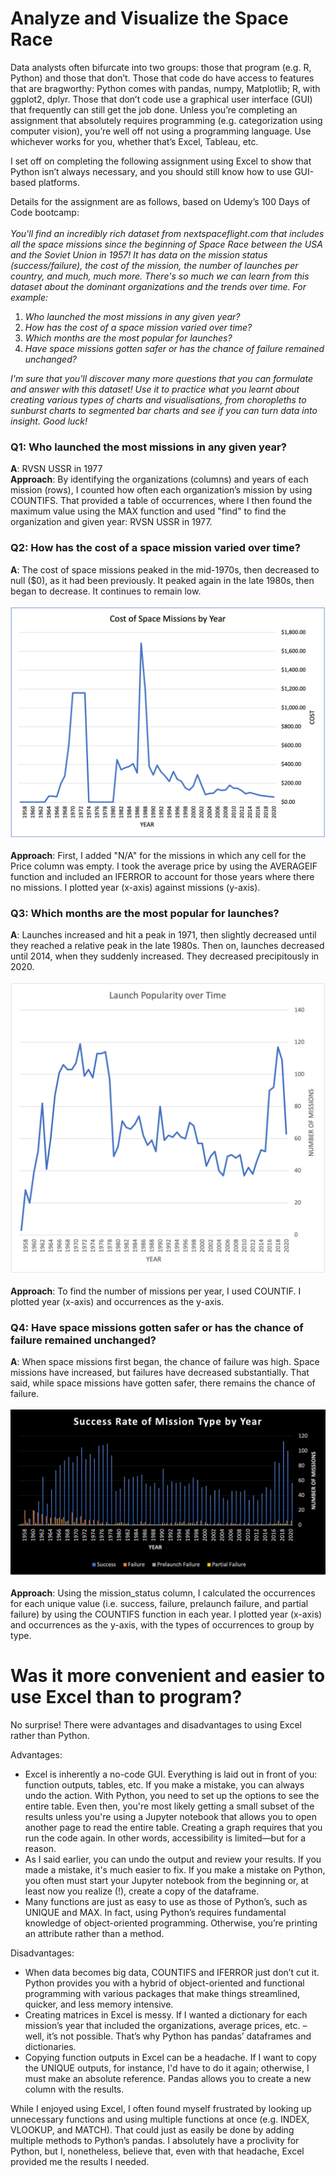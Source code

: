 # Analyze and Visualize the Space Race<br />

Data analysts often bifurcate into two groups: those that program (e.g. R, Python) and those that don’t. Those that code do have access to features that are bragworthy: Python comes with pandas, numpy, Matplotlib; R, with ggplot2, dplyr. Those that don’t code use a graphical user interface (GUI) that frequently can still get the job done. Unless you’re completing an assignment that absolutely requires programming (e.g. categorization using computer vision), you’re well off not using a programming language. Use whichever works for you, whether that’s Excel, Tableau, etc.<br />

I set off on completing the following assignment using Excel to show that Python isn’t always necessary, and you should still know how to use GUI-based platforms.<br />

Details for the assignment are as follows, based on Udemy’s 100 Days of Code bootcamp:<br /><br />
  *You'll find an incredibly rich dataset from nextspaceflight.com that includes all the space missions since the beginning of Space Race between the USA and the Soviet Union in 1957! It has data on the mission status (success/failure), the cost of the mission, the number of launches per country, and much, much more. There's so much we can learn from this dataset about the dominant organizations and the trends over time. For example:*
<ol>
  <li><i>Who launched the most missions in any given year?</i></li>
  <li><i>How has the cost of a space mission varied over time?</i></li>
  <li><i>Which months are the most popular for launches?</i></li>
  <li><i>Have space missions gotten safer or has the chance of failure remained unchanged?</i></li>
</ol>

  *I'm sure that you'll discover many more questions that you can formulate and answer with this dataset! Use it to practice what you learnt about creating various types of charts and visualisations, from choropleths to sunburst charts to segmented bar charts and see if you can turn data into insight. Good luck!*<br />

### Q1: Who launched the most missions in any given year?

**A**: RVSN USSR in 1977<br />
**Approach**: By identifying the organizations (columns) and years of each mission (rows), I counted how often each organization’s mission by using COUNTIFS. That provided a table of occurrences, where I then found the maximum value using the MAX function and used "find" to find the organization and given year: RVSN USSR in 1977.

### Q2: How has the cost of a space mission varied over time?

**A**: The cost of space missions peaked in the mid-1970s, then decreased to null ($0), as it had been previously. It peaked again in the late 1980s, then began to decrease. It continues to remain low.<br /><br />![Cost of Space Missions Per Year](https://github.com/add0794/space_race/blob/5e87d8f73edd8a67a13af8e9a45b8779fc4a8ce0/Cost%20of%20Space%20Missions%20Per%20Year.png)<br /><br />
**Approach**: First, I added "N/A" for the missions in which any cell for the Price column was empty. I took the average price by using the AVERAGEIF function and included an IFERROR to account for those years where there no missions. I plotted year (x-axis) against missions (y-axis).

### Q3: Which months are the most popular for launches?

**A**: Launches increased and hit a peak in 1971, then slightly decreased until they reached a relative peak in the late 1980s. Then on, launches decreased until 2014, when they suddenly increased. They decreased precipitously in 2020.<br /><br />
![Launch Popularity over Time](https://github.com/add0794/space_race/blob/5e87d8f73edd8a67a13af8e9a45b8779fc4a8ce0/Launch%20Popularity%20over%20Time.png)
<br /><br />
**Approach**: To find the number of missions per year, I used COUNTIF. I plotted year (x-axis) and occurrences as the y-axis.

### Q4: Have space missions gotten safer or has the chance of failure remained unchanged?

**A**: When space missions first began, the chance of failure was high. Space missions have increased, but failures have decreased substantially. That said, while space missions have gotten safer, there remains the chance of failure.<br /><br />
![Success Rate of Mission Type by Year.](https://github.com/add0794/space_race/blob/5e87d8f73edd8a67a13af8e9a45b8779fc4a8ce0/Success%20Rate%20of%20Mission%20Type%20by%20Year.png)
<br /><br />
**Approach**: Using the mission_status column, I calculated the occurrences for each unique value (i.e. success, failure, prelaunch failure, and partial failure) by using the COUNTIFS function in each year. I plotted year (x-axis) and occurrences as the y-axis, with the types of occurrences to group by type.

# Was it more convenient and easier to use Excel than to program?

No surprise! There were advantages and disadvantages to using Excel rather than Python.

Advantages:

- Excel is inherently a no-code GUI. Everything is laid out in front of you: function outputs, tables, etc. If you make a mistake, you can always undo the action. With Python, you need to set up the options to see the entire table. Even then, you're most likely getting a small subset of the results unless you're using a Jupyter notebook that allows you to open another page to read the entire table. Creating a graph requires that you run the code again. In other words, accessibility is limited—but for a reason.
-	As I said earlier, you can undo the output and review your results. If you made a mistake, it's much easier to fix. If you make a mistake on Python, you often must start your Jupyter notebook from the beginning or, at least now you realize (!), create a copy of the dataframe.
-	Many functions are just as easy to use as those of Python’s, such as UNIQUE and MAX. In fact, using Python’s requires fundamental knowledge of object-oriented programming. Otherwise, you’re printing an attribute rather than a method.

Disadvantages:

-	When data becomes big data, COUNTIFS and IFERROR just don’t cut it. Python provides you with a hybrid of object-oriented and functional programming with various packages that make things streamlined, quicker, and less memory intensive.
-	Creating matrices in Excel is messy. If I wanted a dictionary for each mission’s year that included the organizations, average prices, etc. – well, it’s not possible. That’s why Python has pandas’ dataframes and dictionaries.
-	Copying function outputs in Excel can be a headache. If I want to copy the UNIQUE outputs, for instance, I'd have to do it again; otherwise, I must make an absolute reference. Pandas allows you to create a new column with the results.

While I enjoyed using Excel, I often found myself frustrated by looking up unnecessary functions and using multiple functions at once (e.g. INDEX, VLOOKUP, and MATCH). That could just as easily be done by adding multiple methods to Python’s pandas. I absolutely have a proclivity for Python, but I, nonetheless, believe that, even with that headache, Excel provided me the results I needed.
